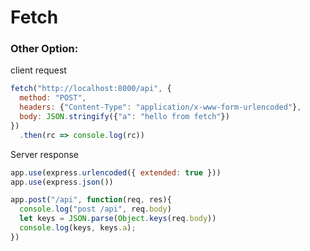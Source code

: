 # Fetch



### Other Option:

client request

```javascript
fetch("http://localhost:8000/api", {
  method: "POST",
  headers: {"Content-Type": "application/x-www-form-urlencoded"},
  body: JSON.stringify({"a": "hello from fetch"})
})
  .then(rc => console.log(rc))
```

Server response

```javascript
app.use(express.urlencoded({ extended: true }))
app.use(express.json())

app.post("/api", function(req, res){
  console.log("post /api", req.body)
  let keys = JSON.parse(Object.keys(req.body))
  console.log(keys, keys.a);
})
```
